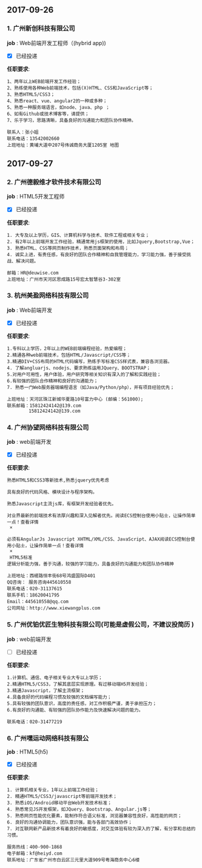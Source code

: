 ## 2017-09-26

### 1. 广州新创科技有限公司

**job** : Web前端开发工程师（(hybrid app))
* [x] 已经投递

**任职要求**:
```
1、两年以上WEB前端开发工作经验；
2、熟练使用各种Web前端技术，包括(X)HTML、CSS和JavaScript等；
3、熟悉HTML5/CSS3；
4、熟悉react、vue、angular2的一种或多种；
5、熟悉一种服务端语言，如node、java、php ；
6、如有Github或技术博客等，请提供；
7、乐于学习，思路清晰，具备良好的沟通能力和团队协作精神。

联系人：张小姐
联系电话：13542002660
上班地址：黄埔大道中207号伟诚商务大厦1205室 地图

```
## 2017-09-27

### 2. 广州德毅维才软件技术有限公司

**job** : HTML5开发工程师
* [x] 已经投递

**任职要求**:
```
1. 大专及以上学历，GIS、计算机科学与技术、软件工程或相关专业；
2. 有2年以上前端开发工作经验，精通常用js框架的使用，比如Jquery,Bootstrap,Vue；
3. 熟悉HTML、CSS等网页制作技术，熟悉页面架构和布局；
4. 诚实上进，有责任感，有良好的团队合作精神和自我管理能力，学习能力强，善于接受挑战、解决问题。

邮箱：HR@deuwise.com
上班地址：广州市天河区思成路15号宏太智慧谷3-302室

```
### 3. 杭州美盈网络科技有限公司

**job** : Web前端开发
* [x] 已经投递

**任职要求**:
```
1.专科以上学历，2年以上的WEB前端编程经验，热爱编程；
2.精通各种web前端技术，包括HTML/Javascript/CSS等；
3.精通DIV+CSS布局的HTML代码编写，熟练手写标准CSS样式表，兼容各浏览器。
4. 了解angluarjs、nodejs、要求熟练运用JQuery、BOOTSTRAP；
5.对用户可用性，用户体验，用户研究等相关知识有深入的了解和实践经验；
6.有较强的团队合作精神和良好的沟通能力；
7. 熟悉一门Web服务器端编程语言（如Java/Python/php），并有项目经验优先；

上班地址：天河区珠江新城华夏路10号富力中心 (邮编：561000);
联系邮箱：15812424142@139.com
        15812424142@139.com

```

### 4. 广州协望网络科技有限公司

**job** : web前端开发
* [x] 已经投递

**任职要求**:
```
熟悉HTML5和CSS3等新技术,熟悉jquery优先考虑

具有良好的代码风格、模块设计与程序架构。

熟悉Javascript主流js库，有框架开发经验者优先。

对业界最新的前端技术有浓厚兴趣和深入见解者优先。阅读ECS控制台使用小贴士，让操作简单一点！查看详情
￼×️

必须有AngularJs Javascript XHTML/XML/CSS、JavaScript、AJAX阅读ECS控制台使用小贴士，让操作简单一点！查看详情
￼×️
 HTML5标准
逻辑分析能力强，善于沟通，较强的学习能力，具备良好的沟通能力和团队协作精神

上班地址：西槎路恒丰街68号鸿盛国际D401
QQ咨询： 服务咨询445610558
联系电话：020-31137615
联系手机：18620041795
Email：445610558@qq.com
公司网址：http://www.xiewangplus.com

```

### 5. 广州优铂优匠生物科技有限公司(可能是虚假公司，不建议投简历  )

**job** : web前端开发
* [ ] 已经投递

**任职要求**:
```
1.计算机、通信、电子相关专业大专以上学历；
2.精通HTML5/CSS3，了解其底层实现原理。有过移动端H5开发经验；
3.精通Javascript，了解主流框架；
4.具备良好的代码编程习惯及较强的文档编写能力；
5.具有较强的团队意识，高度的责任感，对工作积极严谨，勇于承担压力；
6.有良好的沟通能、有较强的团队协作能力及快速解决问题的能力。

联系电话：020-31477219

```

### 6. 广州嘿运动网络科技有限公

**job** : HTML5(h5)
* [x] 已经投递

**任职要求**:
```
1. 计算机相关专业，1年以上前端工作经验；
2. 精通HTML5/CSS3/javascript等前端开发技术；
3. 熟悉iOS/Android移动平台Web开发技术标准；
4. 熟悉常见JS开发框架，如JQuery、Bootstrap、Angular.js等；
5. 熟悉网页性能优化要素，能制作符合语义标准，浏览器兼容性良好，高性能的网页；
6. 良好的沟通协调能力，团队意识强，能与各部门高效协作；
7. 对互联网新产品新技术有着良好的敏感度，对交互体验有较为深入的了解，有分享和总结的习惯。

服务热线：400-900-1868
电子邮箱：kf@heiyd.com
联系地址：广东省广州市白云区三元里大道909号粤海商务中心6楼
```
